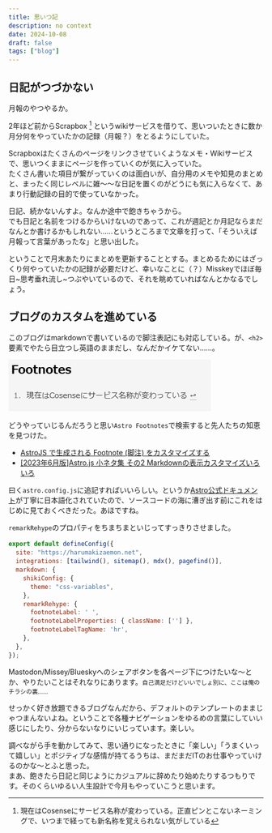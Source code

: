```yaml
---
title: 思いつ記
description: no context
date: 2024-10-08
draft: false
tags: ["blog"]
---
```


## 日記がつづかない
月報のやつやるか。

2年ほど前からScrapbox [^1] というwikiサービスを借りて、思いついたときに数か月分何をやっていたかの記録（月報？）をとるようにしていた。

Scrapboxはたくさんのページをリンクさせていくようなメモ・Wikiサービスで、思いつくままにページを作っていくのが気に入っていた。<br>
たくさん書いた項目が繋がっていくのは面白いが、自分用のメモや知見のまとめと、まったく同じレベルに雑～～な日記を置くのがどうにも気に入らなくて、あまり行動記録の目的で使っていなかった。

日記、続かないんすよ。なんか途中で飽きちゃうから。<br>
でも日記と名前をつけるからいけないのであって、これが週記とか月記ならまだなんとか書けるかもしれない……というところまで文章を打って、「そういえば月報って言葉があったな」と思い出した。

ということで月末あたりにまとめを更新することとする。まとめるためにはざっくり何やっていたかの記録が必要だけど、幸いなことに（？）Misskeyでほぼ毎日~思考垂れ流し~つぶやいているので、それを眺めていればなんとかなるでしょう。

## ブログのカスタムを進めている

このブログはmarkdownで書いているので脚注表記にも対応している。が、`<h2>`要素でやたら目立つし英語のままだし、なんだかイケてない……。

![脚注部分の見出しにFootnotesと書かれている](image.png)

どうやっていじるんだろうと思い`Astro Footnotes`で検索すると先人たちの知恵を見つけた。

- [AstroJS で生成される Footnote (脚注) をカスタマイズする](https://xenexe.info/c07847cd-d1a2-4020-a9c1-7ed5790f1dec/)
- [[2023年6月版]Astro.js 小ネタ集 その2 Markdownの表示カスタマイズいろいろ](https://zenn.dev/asopitech/articles/20230604-012854_1)

曰く`astro.config.js`に追記すればいいらしい。というか[Astro公式ドキュメント](https://docs.astro.build/ja/reference/configuration-reference/#markdownshikiconfig)が丁寧に日本語化されていたので、ソースコードの海に漕ぎ出す前にこれをはじめに見ておくべきだった。あほですね。

`remarkRehype`のプロパティをちまちまといじってすっきりさせました。

```js
export default defineConfig({
  site: "https://harumakizaemon.net",
  integrations: [tailwind(), sitemap(), mdx(), pagefind()],
  markdown: {
    shikiConfig: {
      theme: "css-variables",
    },
    remarkRehype: {
      footnoteLabel: ' ',
      footnoteLabelProperties: { className: [''] },
      footnoteLabelTagName: 'hr',
    },
  },
});
```
Mastodon/Missey/Blueskyへのシェアボタンを各ページ下につけたいな～とか、やりたいことはそれなりにあります。<small>自己満足だけどいいでしょ別に、ここは俺のチラシの裏……</small>

せっかく好き放題できるブログなんだから、デフォルトのテンプレートのままじゃつまんないよね。ということで各種ナビゲーションをゆるめの言葉にしていい感じにしたり、分からないなりにいじっています。楽しい。

調べながら手を動かしてみて、思い通りになったときに「楽しい」「うまくいって嬉しい」とポジティブな感情が持てるうちは、まだまだITのお仕事やっていけるのかな～とふと思った。<br>
まあ、飽きたら日記と同じようにカジュアルに辞めたり始めたりするつもりです。そのくらいゆるい人生設計で今月もやっていこうと思います。


 [^1]: 現在はCosenseにサービス名称が変わっている。正直ピンとこないネーミングで、いつまで経っても新名称を覚えられない気がしている